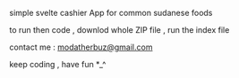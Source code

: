 simple svelte cashier App for common sudanese foods

to run then code , downlod whole ZIP file , run the index file 

contact me : modatherbuz@gmail.com 

keep coding , have fun  *_^
